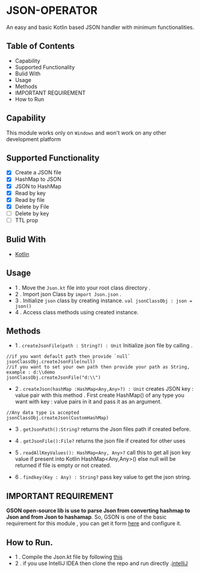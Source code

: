 # JSON-OPERATOR
An easy and basic Kotlin based JSON handler with minimum functionalities.

## Table of Contents
  - Capability
  - Supported Functionality
  - Bulid With
  - Usage
  - Methods
  - IMPORTANT REQUIREMENT
  - How to Run
## Capability
  This module works only on `Windows` and won't work on any other development platform

## Supported Functionality
  - [x] Create a JSON file
  - [x] HashMap to JSON
  - [x] JSON to HashMap
  - [x] Read by key
  - [x] Read by file
  - [x] Delete by File
  - [ ] Delete by key
  - [ ] TTL prop
 
## Bulid With
  - [Kotlin](https://kotlinlang.org/)
  
## Usage
  - 1 . Move the `Json.kt` file into your root class directory .
  - 2 . Import json Class by `import Json.json` .
  - 3 . Initialize `json` class by creating instance.
        ```
        val jsonClassObj : json = json()
        ```
  - 4 . Access class methods using created instance.
  
## Methods
  - 1 . `createJsonFile(path : String?) : Unit`
  Initialize json file by calling .
  ```
  //if you want default path then provide `null`
  jsonClassObj.createJsonFile(null)
  //if you want to set your own path then provide your path as String, example : d:\\demo
  jsonClassObj.createJsonFile("d:\\")
  ```
  
  - 2 . `createJson(hashMap :HashMap<Any,Any>?) : Unit`
  creates JSON key : value pair with this method . First create HashMap() of any type you want with key : value  pairs in it and pass it as an argument.
  ```
  //Any data type is accepted
  jsonClassObj.createJson(CustomHashMap)
  ```

  - 3 . ` getJsonPath():String? ` returns the Json files path if created before.
  
  - 4 . ` getJsonFile():File? ` returns the json file if created for other uses
  
  - 5 . ` readAllKeyValues(): HashMap<Any, Any>? ` call this to get all json key value if present into Kotlin HashMap<Any,Any>() else null will be returned if file is empty or not created.
  
  - 6 . ` findkey(Key : Any) : String? ` pass key value to get the json string.
  
## IMPORTANT REQUIREMENT

   **GSON open-source lib is use to parse Json from converting hashmap to Json and from Json to hashamap**.
   So, GSON is one of the basic requirement for this module , you can get it form [here](https://github.com/google/gson) and configure it.
   
## How to Run.
  - 1 . Compile the Json.kt file by following [this](https://kotlinlang.org/docs/tutorials/command-line.html)
  - 2 . if you use IntelliJ IDEA then clone the repo and run directly .[intelliJ](https://www.jetbrains.com/help/idea/kotlin.html)
